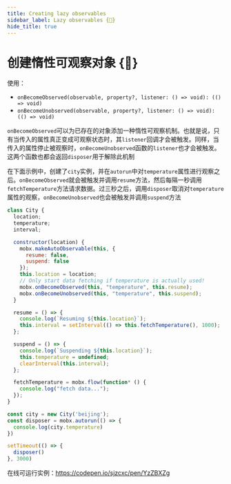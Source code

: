 ```yaml
---
title: Creating lazy observables
sidebar_label: Lazy observables {🚀}
hide_title: true
---
```


<script async type="text/javascript" src="//cdn.carbonads.com/carbon.js?serve=CEBD4KQ7&placement=mobxjsorg" id="_carbonads_js"></script>

# 创建惰性可观察对象 {🚀}

使用：

-   `onBecomeObserved(observable, property?, listener: () => void): (() => void)`
-   `onBecomeUnobserved(observable, property?, listener: () => void): (() => void)`

`onBecomeObserved`可以为已存在的对象添加一种惰性可观察机制。也就是说，只有当传入的属性真正变成可观察状态时，其`listener`回调才会被触发。同样，当传入的属性停止被观察时，`onBecomeUnobserved`函数的`listener`也才会被触发。这两个函数也都会返回`disposer`用于解除此机制

在下面示例中，创建了`city`实例，并在`autorun`中对`temperature`属性进行观察之后。`onBecomeObserved`就会被触发并调用`resume`方法，然后每隔一秒调用`fetchTemperature`方法请求数据。过三秒之后，调用`disposer`取消对`temperature`属性的观察，`onBecomeUnobserved`也会被触发并调用`suspend`方法

```javascript
class City {
  location;
  temperature;
  interval;

  constructor(location) {
    mobx.makeAutoObservable(this, {
      resume: false,
      suspend: false
    });
    this.location = location;
    // Only start data fetching if temperature is actually used!
    mobx.onBecomeObserved(this, "temperature", this.resume);
    mobx.onBecomeUnobserved(this, "temperature", this.suspend);
  }

  resume = () => {
    console.log(`Resuming ${this.location}`);
    this.interval = setInterval(() => this.fetchTemperature(), 1000);
  };

  suspend = () => {
    console.log(`Suspending ${this.location}`);
    this.temperature = undefined;
    clearInterval(this.interval);
  };

  fetchTemperature = mobx.flow(function* () {
    console.log("fetch data...");
  });
}

const city = new City('beijing');
const disposer = mobx.autorun(() => {
  console.log(city.temperature)
})

setTimeout(() => {
  disposer()
}, 3000)
```

在线可运行实例：https://codepen.io/sjzcxc/pen/YzZBXZg
